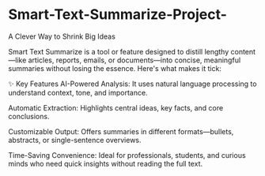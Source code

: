 # Smart-Text-Summarize-Project-

 A Clever Way to Shrink Big Ideas

Smart Text Summarize is a tool or feature designed to distill lengthy content—like articles, reports, emails, or documents—into concise, meaningful summaries without losing the essence. Here's what makes it tick:

✨ Key Features
AI-Powered Analysis: It uses natural language processing to understand context, tone, and importance.

Automatic Extraction: Highlights central ideas, key facts, and core conclusions.

Customizable Output: Offers summaries in different formats—bullets, abstracts, or single-sentence overviews.

Time-Saving Convenience: Ideal for professionals, students, and curious minds who need quick insights without reading the full text.
